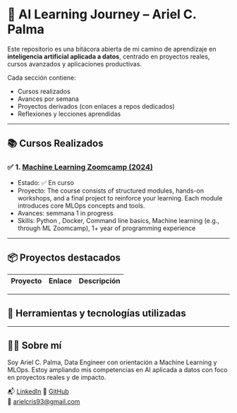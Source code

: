 # 🧠 AI Learning Journey – Ariel C. Palma

Este repositorio es una bitácora abierta de mi camino de aprendizaje en **inteligencia artificial aplicada a datos**, centrado en proyectos reales, cursos avanzados y aplicaciones productivas.

Cada sección contiene:
- Cursos realizados
- Avances por semana
- Proyectos derivados (con enlaces a repos dedicados)
- Reflexiones y lecciones aprendidas

---

## 📚 Cursos Realizados

### ✅ 1. [Machine Learning Zoomcamp (2024)](https://github.com/DataTalksClub/mlops-zoomcamp/tree/main)
- Estado: ✅ En curso
- Proyecto: The course consists of structured modules, hands-on workshops, and a final project to reinforce your learning. Each module introduces core MLOps concepts and tools.
- Avances: semmana 1 in progress
- Skills: Python , Docker, Command line basics, Machine learning (e.g., through ML Zoomcamp), 1+ year of programming experience


---

## 📦 Proyectos destacados

| Proyecto                             | Enlace                                                   | Descripción                                |
|--------------------------------------|-----------------------------------------------------------|--------------------------------------------|


---

## 🔧 Herramientas y tecnologías utilizadas


---

## 👨‍💻 Sobre mí

Soy Ariel C. Palma, Data Engineer con orientación a Machine Learning y MLOps. Estoy ampliando mis competencias en AI aplicada a datos con foco en proyectos reales y de impacto.

📬 [LinkedIn](https://www.linkedin.com/in/ariel-cristian-palma/) 
🐙 [GitHub](https://github.com/ArielCristian)  
📧 arielcris93@gmail.com
